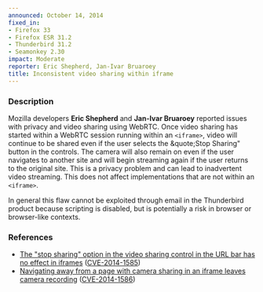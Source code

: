 ```yaml
---
announced: October 14, 2014
fixed_in:
- Firefox 33
- Firefox ESR 31.2
- Thunderbird 31.2
- Seamonkey 2.30
impact: Moderate
reporter: Eric Shepherd, Jan-Ivar Bruaroey
title: Inconsistent video sharing within iframe
---
```


<h3>Description</h3>

<p>Mozilla developers <strong>Eric Shepherd</strong> and <strong>Jan-Ivar
Bruaroey</strong> reported issues with privacy and video sharing using WebRTC.
Once video sharing has started within a WebRTC session running within an
<code>&lt;iframe&gt;</code>, video will continue to be shared even if the user
selects the &amp;quote;Stop Sharing" button in the controls. The camera will
also remain on even if the user navigates to another site and will begin
streaming again if the user returns to the original site. This is a privacy
problem and can lead to inadvertent video streaming. This does not affect
implementations that are not within an <code>&lt;iframe&gt;</code>.
</p>

<p class="note">In general this flaw cannot be exploited through email in the
Thunderbird product because scripting is disabled, but is potentially a risk in
browser or browser-like contexts.</p>

<h3>References</h3>

<ul>
  <li><a href="https://bugzilla.mozilla.org/show_bug.cgi?id=1062876">
       The "stop sharing" option in the video sharing control in the
URL bar has no effect in iframes</a> (<a href="http://cve.mitre.org/cgi-bin/cvename.cgi?name=CVE-2014-1585" class="ex-ref">CVE-2014-1585</a>)</li>
  <li><a href="https://bugzilla.mozilla.org/show_bug.cgi?id=1062981">
       Navigating away from a page with camera sharing in an iframe leaves camera recording</a> (<a href="http://cve.mitre.org/cgi-bin/cvename.cgi?name=CVE-2014-1586" class="ex-ref">CVE-2014-1586</a>)</li>
</ul>



